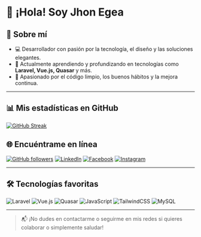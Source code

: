 # 👋 ¡Hola! Soy Jhon Egea
## 🚀 Sobre mí

- 💻 Desarrollador con pasión por la tecnología, el diseño y las soluciones elegantes.
- 🌱 Actualmente aprendiendo y profundizando en tecnologías como **Laravel, Vue.js, Quasar** y más.
- 🎯 Apasionado por el código limpio, los buenos hábitos y la mejora continua.

---

## 📊 Mis estadísticas en GitHub
[![GitHub Streak](https://github-readme-streak-stats.herokuapp.com?user=jhonegea&theme=onedark&hide_border=verdadero&border_radius=5&locale=es&short_numbers=verdadero&mode=weekly&card_width=750&card_height=250)](https://git.io/streak-stats)

## 🌐 Encuéntrame en línea

[![GitHub followers](https://img.shields.io/github/followers/jhonegea?style=social)](https://github.com/jhonegea)
[![LinkedIn](https://img.shields.io/badge/LinkedIn-%230077B5.svg?&style=flat-square&logo=linkedin&logoColor=white)](https://linkedin.com/in/jhon-egea-sossa)
[![Facebook](https://img.shields.io/badge/Facebook-%231877F2.svg?&style=flat-square&logo=facebook&logoColor=white)](https://facebook.com/jhon.egea.s)
[![Instagram](https://img.shields.io/badge/Instagram-%23E4405F.svg?&style=flat-square&logo=instagram&logoColor=white)](https://instagram.com/jhon.egea)

---

## 🛠️ Tecnologías favoritas

![Laravel](https://img.shields.io/badge/Laravel-FF2D20?style=for-the-badge&logo=laravel&logoColor=white)
![Vue.js](https://img.shields.io/badge/Vue.js-42B883?style=for-the-badge&logo=vue.js&logoColor=white)
![Quasar](https://img.shields.io/badge/Quasar-1976D2?style=for-the-badge&logo=quasar&logoColor=white)
![JavaScript](https://img.shields.io/badge/JavaScript-F7DF1E?style=for-the-badge&logo=javascript&logoColor=black)
![TailwindCSS](https://img.shields.io/badge/TailwindCSS-06B6D4?style=for-the-badge&logo=tailwindcss)
![MySQL](https://img.shields.io/badge/MySQL-4479A1?style=for-the-badge&logo=mysql&logoColor=white)

---

> 📬 ¡No dudes en contactarme o seguirme en mis redes si quieres colaborar o simplemente saludar!
